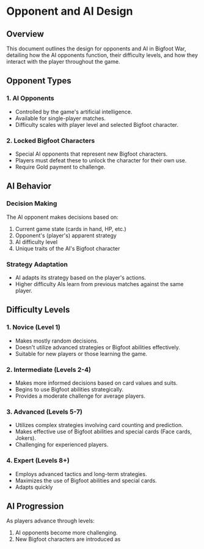 # Opponent and AI Design

## Overview
This document outlines the design for opponents and AI in Bigfoot War, detailing how the AI opponents function, their difficulty levels, and how they interact with the player throughout the game.

## Opponent Types

### 1. AI Opponents
- Controlled by the game's artificial intelligence.
- Available for single-player matches.
- Difficulty scales with player level and selected Bigfoot character.

### 2. Locked Bigfoot Characters
- Special AI opponents that represent new Bigfoot characters.
- Players must defeat these to unlock the character for their own use.
- Require Gold payment to challenge.

## AI Behavior

### Decision Making
The AI opponent makes decisions based on:
1. Current game state (cards in hand, HP, etc.)
2. Opponent's (player's) apparent strategy
3. AI difficulty level
4. Unique traits of the AI's Bigfoot character

### Strategy Adaptation
- AI adapts its strategy based on the player's actions.
- Higher difficulty AIs learn from previous matches against the same player.

## Difficulty Levels

### 1. Novice (Level 1)
- Makes mostly random decisions.
- Doesn't utilize advanced strategies or Bigfoot abilities effectively.
- Suitable for new players or those learning the game.

### 2. Intermediate (Levels 2-4)
- Makes more informed decisions based on card values and suits.
- Begins to use Bigfoot abilities strategically.
- Provides a moderate challenge for average players.

### 3. Advanced (Levels 5-7)
- Utilizes complex strategies involving card counting and prediction.
- Makes effective use of Bigfoot abilities and special cards (Face cards, Jokers).
- Challenging for experienced players.

### 4. Expert (Levels 8+)
- Employs advanced tactics and long-term strategies.
- Maximizes the use of Bigfoot abilities and special cards.
- Adapts quickly

## AI Progression

As players advance through levels:
1. AI opponents become more challenging.
2. New Bigfoot characters are introduced as
